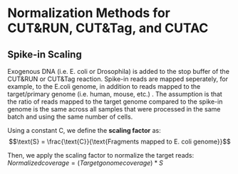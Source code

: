 # Normalization Methods for CUT&RUN, CUT&Tag, and CUTAC

## Spike-in Scaling

Exogenous DNA (i.e. E. coli or Drosophila) is added to the stop buffer of the CUT&RUN or CUT&Tag reaction. Spike-in reads are mapped seperately, for example, to the E.coli genome, in addition to reads mapped to the target/primary genome (i.e. human, mouse, etc.) . The assumption is that the ratio of reads mapped to the target genome compared to the spike-in genome is the same across all samples that were processed in the same batch and using the same number of cells. 

Using a constant C, we define the **scaling factor** as:
$$\text{S} = \frac{\text{C}}{\text{Fragments mapped to E. coli genome}}$$

Then, we apply the scaling factor to normalize the target reads:
$Normalized coverage = (Target gonome coverage) * S$
